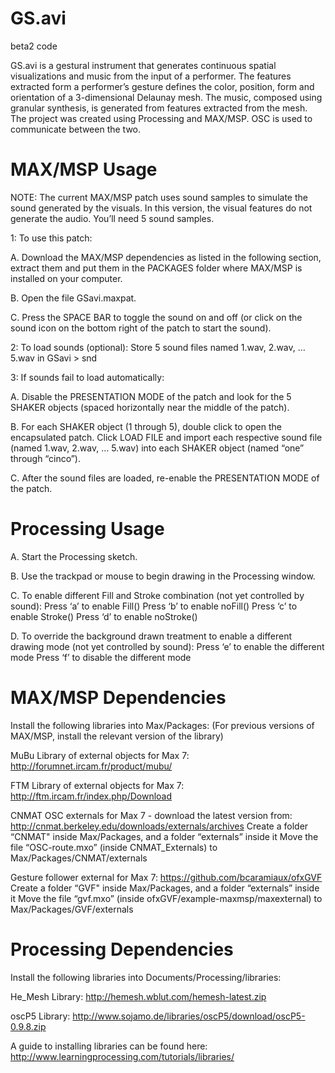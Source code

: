 # GS.avi
beta2 code

GS.avi is a gestural instrument that generates continuous spatial visualizations and music from the input of a performer. The features extracted form a performer’s gesture defines the color, position, form and orientation of a 3-dimensional Delaunay mesh. The music, composed using granular synthesis, is generated from features extracted from the mesh. The project was created using Processing and MAX/MSP. OSC is used to communicate between the two.


# MAX/MSP Usage

NOTE: The current MAX/MSP patch uses sound samples to simulate the sound generated by the visuals. In this version, the visual features do not generate the audio. You’ll need 5 sound samples.

1: To use this patch:

A. Download the MAX/MSP dependencies as listed in the following section, extract them and put them in the PACKAGES folder where MAX/MSP is installed on your computer.

B. Open the file GSavi.maxpat. 

C. Press the SPACE BAR to toggle the sound on and off (or click on the sound icon on the bottom right of the patch to start the sound).


2: To load sounds (optional): Store 5 sound files named 1.wav, 2.wav, … 5.wav in GSavi > snd


3: If sounds fail to load automatically:

A. Disable the PRESENTATION MODE of the patch and look for the 5 SHAKER objects (spaced horizontally near the middle of the patch).

B. For each SHAKER object (1 through 5), double click to open the encapsulated patch. Click LOAD FILE and import each respective sound file (named 1.wav, 2.wav, … 5.wav) into each SHAKER object (named “one” through “cinco”).

C. After the sound files are loaded, re-enable the PRESENTATION MODE of the patch.


# Processing Usage

A. Start the Processing sketch.

B. Use the trackpad or mouse to begin drawing in the Processing window.

C. To enable different Fill and Stroke combination (not yet controlled by sound):
Press ‘a’ to enable Fill()
Press ‘b’ to enable noFill()
Press ‘c’ to enable Stroke()
Press ‘d’ to enable noStroke()

D. To override the background drawn treatment to enable a different drawing mode (not yet controlled by sound):
Press ‘e’ to enable the different mode
Press ‘f’ to disable the different mode
# MAX/MSP Dependencies

Install the following libraries into Max/Packages:
(For previous versions of MAX/MSP, install the relevant version of the library)

MuBu Library of external objects for Max 7: http://forumnet.ircam.fr/product/mubu/

FTM Library of external objects for Max 7: http://ftm.ircam.fr/index.php/Download

CNMAT OSC externals for Max 7 - download the latest version from:
http://cnmat.berkeley.edu/downloads/externals/archives
Create a folder “CNMAT" inside Max/Packages, and a folder “externals” inside it
Move the file “OSC-route.mxo” (inside CNMAT_Externals) to Max/Packages/CNMAT/externals

Gesture follower external for Max 7: https://github.com/bcaramiaux/ofxGVF
Create a folder “GVF" inside Max/Packages, and a folder “externals” inside it
Move the file “gvf.mxo” (inside ofxGVF/example-maxmsp/maxexternal) to Max/Packages/GVF/externals


# Processing Dependencies

Install the following libraries into Documents/Processing/libraries:

He_Mesh Library: http://hemesh.wblut.com/hemesh-latest.zip

oscP5 Library: http://www.sojamo.de/libraries/oscP5/download/oscP5-0.9.8.zip

A guide to installing libraries can be found here: http://www.learningprocessing.com/tutorials/libraries/